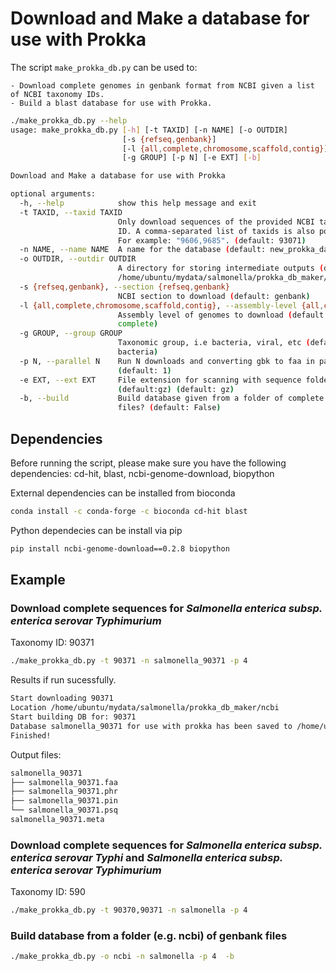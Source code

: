 # Download and Make a database for use with Prokka

The script `make_prokka_db.py` can be used to:

    - Download complete genomes in genbank format from NCBI given a list of NCBI taxonomy IDs.
    - Build a blast database for use with Prokka.

```bash
./make_prokka_db.py --help
usage: make_prokka_db.py [-h] [-t TAXID] [-n NAME] [-o OUTDIR]
                         [-s {refseq,genbank}]
                         [-l {all,complete,chromosome,scaffold,contig}]
                         [-g GROUP] [-p N] [-e EXT] [-b]

Download and Make a database for use with Prokka

optional arguments:
  -h, --help            show this help message and exit
  -t TAXID, --taxid TAXID
                        Only download sequences of the provided NCBI taxonomy
                        ID. A comma-separated list of taxids is also possible.
                        For example: "9606,9685". (default: 93071)
  -n NAME, --name NAME  A name for the database (default: new_prokka_database)
  -o OUTDIR, --outdir OUTDIR
                        A directory for storing intermediate outputs (default:
                        /home/ubuntu/mydata/salmonella/prokka_db_maker/ncbi)
  -s {refseq,genbank}, --section {refseq,genbank}
                        NCBI section to download (default: genbank)
  -l {all,complete,chromosome,scaffold,contig}, --assembly-level {all,complete,chromosome,scaffold,contig}
                        Assembly level of genomes to download (default:
                        complete)
  -g GROUP, --group GROUP
                        Taxonomic group, i.e bacteria, viral, etc (default:
                        bacteria)
  -p N, --parallel N    Run N downloads and converting gbk to faa in parallel
                        (default: 1)
  -e EXT, --ext EXT     File extension for scanning with sequence folder
                        (default:gz) (default: gz)
  -b, --build           Build database given from a folder of complete genbank
                        files? (default: False)
```

## Dependencies

Before running the script, please make sure you have the following dependencies: cd-hit, blast, ncbi-genome-download, biopython

External dependencies can be installed from bioconda

```bash
conda install -c conda-forge -c bioconda cd-hit blast
```

Python dependecies can be install via pip

```bash
pip install ncbi-genome-download==0.2.8 biopython
```

## Example

### Download complete sequences for *Salmonella enterica subsp. enterica serovar Typhimurium*

Taxonomy ID: 90371

```bash
./make_prokka_db.py -t 90371 -n salmonella_90371 -p 4
```

Results if run sucessfully.

```bash
Start downloading 90371
Location /home/ubuntu/mydata/salmonella/prokka_db_maker/ncbi
Start building DB for: 90371
Database salmonella_90371 for use with prokka has been saved to /home/ubuntu/mydata/salmonella/prokka_db_maker/salmonella_90371
Finished!
```

Output files:

```bash
salmonella_90371
├── salmonella_90371.faa
├── salmonella_90371.phr
├── salmonella_90371.pin
└── salmonella_90371.psq
salmonella_90371.meta
```

### Download complete sequences for *Salmonella enterica subsp. enterica serovar Typhi* and *Salmonella enterica subsp. enterica serovar Typhimurium*

Taxonomy ID: 590

```bash
./make_prokka_db.py -t 90370,90371 -n salmonella -p 4
```

### Build database from a folder (e.g. ncbi) of genbank files

```bash
./make_prokka_db.py -o ncbi -n salmonella -p 4  -b
```

